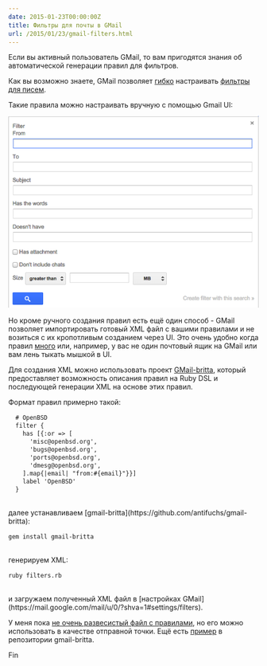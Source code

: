 ```yaml
---
date: 2015-01-23T00:00:00Z
title: Фильтры для почты в GMail
url: /2015/01/23/gmail-filters.html
---
```


Если вы активный пользователь GMail, то вам пригодятся знания
об автоматической генерации правил для фильтров.

Как вы возможно знаете, GMail позволяет [гибко](https://support.google.com/mail/answer/7190?hl=en)
настраивать [фильтры для писем](https://mail.google.com/mail/u/0/?shva=1#settings/filters).

Такие правила можно настраивать вручную с помощью Gmail UI:

<img src="/images/gmail-filters.png" alt="Фильтры GMail">

Но кроме ручного создания правил есть ещё один способ -
GMail позволяет импортировать готовый XML файл с вашими правилами
и не возиться с их кропотливым созданием через UI.
Это очень удобно когда правил [много](https://twitter.com/antifuchs/status/283753876807614464)
или, например, у вас не один почтовый ящик на GMail или вам лень тыкать мышкой в UI.

Для создания XML можно использовать проект [GMail-britta](https://github.com/antifuchs/gmail-britta),
который предоставляет возможность описания правил на Ruby DSL
и последующей генерации XML на основе этих правил.

Формат правил примерно такой:

```
  # OpenBSD
  filter {
    has [{:or => [
      'misc@openbsd.org',
      'bugs@openbsd.org',
      'ports@openbsd.org',
      'dmesg@openbsd.org',
    ].map{|email| "from:#{email}"}}]
    label 'OpenBSD'
  }
```
<br>
далее устанавливаем [gmail-britta](https://github.com/antifuchs/gmail-britta):

	gem install gmail-britta

<br>
генерируем XML:

	ruby filters.rb

<br>
и загружаем полученный XML файл в [настройках GMail](https://mail.google.com/mail/u/0/?shva=1#settings/filters).

У меня пока [не очень развесистый файл с правилами](https://github.com/ligurio/gmail-filters),
но его можно использовать в качестве отправной точки. Ещё есть
[пример](https://github.com/antifuchs/gmail-britta/blob/master/examples/asf.rb)
в репозитории gmail-britta.

Fin
